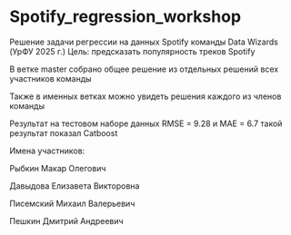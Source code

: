 # Spotify_regression_workshop
Решение задачи регрессии на данных Spotify команды Data Wizards (УрФУ 2025 г.)
Цель: предсказать популярность треков Spotify

В ветке master собрано общее решение из отдельных решений всех участников команды 

Также в именных ветках можно увидеть решения каждого из членов команды

Результат на тестовом наборе данных RMSE = 9.28 и MAE = 6.7 такой результат показал Catboost

Имена участников:

Рыбкин Макар Олегович

Давыдова Елизавета Викторовна

Писемский Михаил Валерьевич

Пешкин Дмитрий Андреевич
